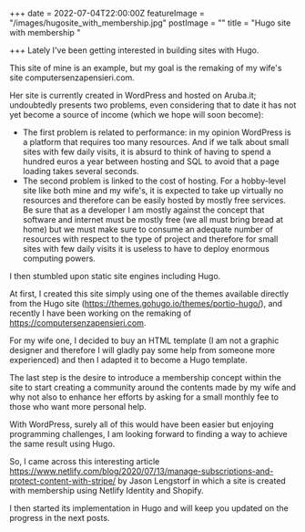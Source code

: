 +++
date = 2022-07-04T22:00:00Z
featureImage = "/images/hugosite_with_membership.jpg"
postImage = ""
title = "Hugo site with membership "

+++
Lately I've been getting interested in building sites with Hugo.

This site of mine is an example, but my goal is the remaking of my wife's site computersenzapensieri.com.

Her site is currently created in WordPress and hosted on Aruba.it; undoubtedly presents two problems, even considering that to date it has not yet become a source of income (which we hope will soon become):

* The first problem is related to performance: in my opinion WordPress is a platform that requires too many resources.  And if we talk about small sites with few daily visits, it is absurd to think of having to spend a hundred euros a year between hosting and SQL to avoid that a page loading takes several seconds.
* The second problem is linked to the cost of hosting.  For a hobby-level site like both mine and my wife's, it is expected to take up virtually no resources and therefore can be easily hosted by mostly free services. Be sure that as a developer I am mostly against the concept that software and internet must be mostly free (we all must bring bread at home) but we must make sure to consume an adequate number of resources with respect to the type of project and therefore for small sites with few daily visits it is useless to have to deploy enormous computing powers.

I then stumbled upon static site engines including Hugo.

At first, I created this site simply using one of the themes available directly from the Hugo site (https://themes.gohugo.io/themes/portio-hugo/), and recently I have been working on the remaking of https://computersenzapensieri.com.

For my wife one, I decided to buy an HTML template (I am not a graphic designer and therefore I will gladly pay some help from someone more experienced) and then I adapted it to become a Hugo template.

The last step is the desire to introduce a membership concept within the site to start creating a community around the contents made by my wife and why not also to enhance her efforts by asking for a small monthly fee to those who want more personal help.

With WordPress, surely all of this would have been easier but enjoying programming challenges, I am looking forward to finding a way to achieve the same result using Hugo.

So, I came across this interesting article https://www.netlify.com/blog/2020/07/13/manage-subscriptions-and-protect-content-with-stripe/ by Jason Lengstorf in which a site is created with membership using Netlify Identity and Shopify.

I then started its implementation in Hugo and will keep you updated on the progress in the next posts.